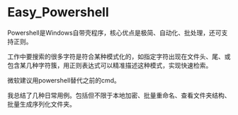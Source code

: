 # Easy_Powershell

Powershell是Windows自带壳程序，核心优点是极简、自动化、批处理，还可支持正则。

工作中要搜索的很多字符是符合某种模式化的，如指定字符出现在文件头、尾、或包含某几种字符簇，用正则表达式可以精准描述这种模式，实现快速检索。

微软建议用powershell替代之前的cmd。

我总结了几种日常用例。包括但不限于本地加密、批量重命名、查看文件夹结构、批量生成序列化文件夹。
